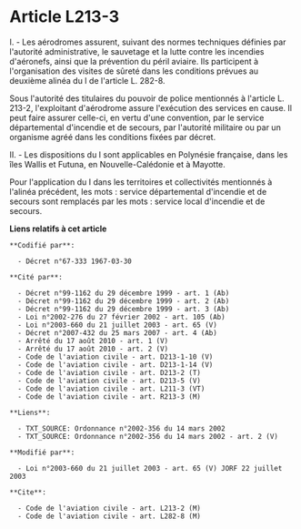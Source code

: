 # Article L213-3

I. - Les aérodromes assurent, suivant des normes techniques définies par l'autorité administrative, le sauvetage et la lutte
contre les incendies d'aéronefs, ainsi que la prévention du péril aviaire. Ils participent à l'organisation des visites de
sûreté dans les conditions prévues au deuxième alinéa du I de l'article L. 282-8.

Sous l'autorité des titulaires du pouvoir de police mentionnés à l'article L. 213-2, l'exploitant d'aérodrome assure
l'exécution des services en cause. Il peut faire assurer celle-ci, en vertu d'une convention, par le service départemental
d'incendie et de secours, par l'autorité militaire ou par un organisme agréé dans les conditions fixées par décret.

II. - Les dispositions du I sont applicables en Polynésie française, dans les îles Wallis et Futuna, en Nouvelle-Calédonie et
à Mayotte.

Pour l'application du I dans les territoires et collectivités mentionnés à l'alinéa précédent, les mots : service
départemental d'incendie et de secours sont remplacés par les mots : service local d'incendie et de secours.

**Liens relatifs à cet article**

	**Codifié par**:

	  - Décret n°67-333 1967-03-30

	**Cité par**:

	  - Décret n°99-1162 du 29 décembre 1999 - art. 1 (Ab)
	  - Décret n°99-1162 du 29 décembre 1999 - art. 2 (Ab)
	  - Décret n°99-1162 du 29 décembre 1999 - art. 3 (Ab)
	  - Loi n°2002-276 du 27 février 2002 - art. 105 (Ab)
	  - Loi n°2003-660 du 21 juillet 2003 - art. 65 (V)
	  - Décret n°2007-432 du 25 mars 2007 - art. 4 (Ab)
	  - Arrêté du 17 août 2010 - art. 1 (V)
	  - Arrêté du 17 août 2010 - art. 2 (V)
	  - Code de l'aviation civile - art. D213-1-10 (V)
	  - Code de l'aviation civile - art. D213-1-14 (V)
	  - Code de l'aviation civile - art. D213-2 (T)
	  - Code de l'aviation civile - art. D213-5 (V)
	  - Code de l'aviation civile - art. L211-3 (VT)
	  - Code de l'aviation civile - art. R213-3 (M)

	**Liens**:

	  - TXT_SOURCE: Ordonnance n°2002-356 du 14 mars 2002
	  - TXT_SOURCE: Ordonnance n°2002-356 du 14 mars 2002 - art. 2 (V)

	**Modifié par**:

	  - Loi n°2003-660 du 21 juillet 2003 - art. 65 (V) JORF 22 juillet 2003

	**Cite**:

	  - Code de l'aviation civile - art. L213-2 (M)
	  - Code de l'aviation civile - art. L282-8 (M)
